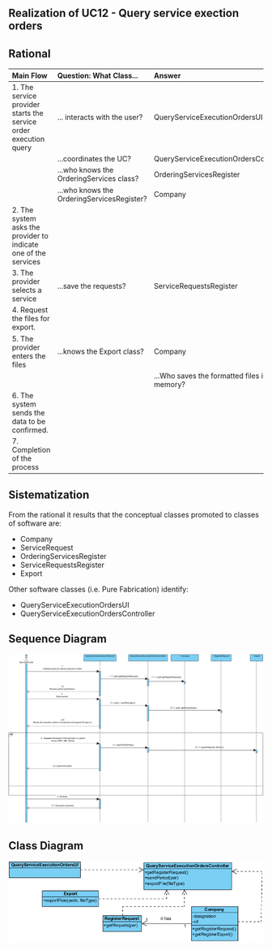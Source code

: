 ## Realization of UC12 - Query service exection orders

## Rational

| Main Flow                                                                                       | Question: What Class...                                      | Answer                                       | Justification                                                                                                         |
|:-------------------------------------------------------------------------------------------------------|:------------------------------------------------------------|:-----------------------------------------------|:---------------------------------------------------------------------------------------------------------------------|
|1. The service provider starts the service order execution query|... interacts with the user?|QueryServiceExecutionOrdersUI|Pure Fabrication|
||...coordinates the UC?|QueryServiceExecutionOrdersController|Controller|
||...who knows the OrderingServices class?|OrderingServicesRegister| HC + LC |
||...who knows the OrderingServicesRegister?| Company| HC + LC |
|2. The system asks the provider to indicate one of the services |
| 3. The provider selects a service| ...save the requests?| ServiceRequestsRegister|
|4. Request the files for export.| 
|5. The provider enters the files | ...knows the Export class? | Company| HC+LC|
|||...Who saves the formatted files in memory? | Company | (IE)|
|6. The system sends the data to be confirmed.|
| 7. Completion of the process||
                                        
## Sistematization ##

From the rational it results that the conceptual classes promoted to classes of software are:

 * Company
 * ServiceRequest
 * OrderingServicesRegister
 * ServiceRequestsRegister
 * Export

Other software classes (i.e. Pure Fabrication) identify:  

 * QueryServiceExecutionOrdersUI
 * QueryServiceExecutionOrdersController


##	Sequence Diagram
![SD_UC12.png](SD_UC12.png)

## Class Diagram
![CD_UC12.png](CD_UC12.png)